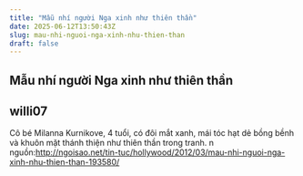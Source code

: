 ```yaml
---
title: "Mẫu nhí người Nga xinh như thiên thần"
date: 2025-06-12T13:50:43Z
slug: mau-nhi-nguoi-nga-xinh-nhu-thien-than
draft: false
---
```


## Mẫu nhí người Nga xinh như thiên thần

## willi07

Cô bé Milanna Kurnikove, 4 tuổi, có đôi mắt xanh, mái tóc hạt dẻ bồng bềnh và khuôn mặt thánh thiện như thiên thần trong tranh.                                                                                                                                            n                  nguồn:http://ngoisao.net/tin-tuc/hollywood/2012/03/mau-nhi-nguoi-nga-xinh-nhu-thien-than-193580/